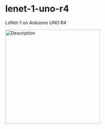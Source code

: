 # lenet-1-uno-r4
LeNet-1 on Arduiono UNO R4

 <img src="./demo1.gif" alt="Description" width="300">

